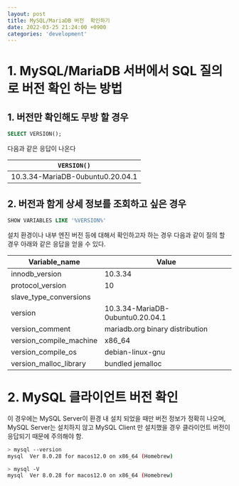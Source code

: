 ```yaml
---
layout: post
title: MySQL/MariaDB 버전  확인하기 
date: 2022-03-25 21:24:00 +0900
categories: 'development'
---
```


# 1. MySQL/MariaDB 서버에서 SQL 질의로 버전 확인 하는 방법

## 1. 버전만 확인해도 무방 할 경우

```sql
SELECT VERSION();
```

다음과 같은 응답이 나온다

| `VERSION()` |
| --- |
| 10.3.34-MariaDB-0ubuntu0.20.04.1 |

## 2. 버전과 함게 상세 정보를 조회하고 싶은 경우

```sql
SHOW VARIABLES LIKE '%VERSION%'
```

설치 환경이나 내부 엔진 버전 등에 대해서 확인하고자 하는 경우 다음과 같이 질의 할 경우 아래와 같은 응답을 얻을 수 있다.

| Variable_name | Value |
| --- | --- |
| innodb_version | 10.3.34 |
| protocol_version | 10 |
| slave_type_conversions |  |
| version | 10.3.34-MariaDB-0ubuntu0.20.04.1 |
| version_comment | mariadb.org binary distribution |
| version_compile_machine | x86_64 |
| version_compile_os | debian-linux-gnu |
| version_malloc_library | bundled jemalloc |

# 2. MySQL 클라이언트 버전 확인

이 경우에는 MySQL Server이 환경 내 설치 되었을 때만 버전 정보가 정확히 나오며, MySQL Server는 설치하지 않고 MySQL Client 만 설치했을 경우 클라이언트 버전이 응답되기 때문에 주의해야 함.

```bash
> mysql --version 
mysql  Ver 8.0.28 for macos12.0 on x86_64 (Homebrew)

> mysql -V 
mysql  Ver 8.0.28 for macos12.0 on x86_64 (Homebrew)
```